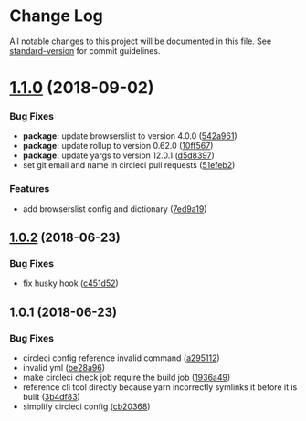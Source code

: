 # Change Log

All notable changes to this project will be documented in this file. See [standard-version](https://github.com/conventional-changelog/standard-version) for commit guidelines.

<a name="1.1.0"></a>
# [1.1.0](https://github.com/psirenny/monorepo/compare/v1.0.2...v1.1.0) (2018-09-02)


### Bug Fixes

* **package:** update browserslist to version 4.0.0 ([542a961](https://github.com/psirenny/monorepo/commit/542a961))
* **package:** update rollup to version 0.62.0 ([10ff567](https://github.com/psirenny/monorepo/commit/10ff567))
* **package:** update yargs to version 12.0.1 ([d5d8397](https://github.com/psirenny/monorepo/commit/d5d8397))
* set git email and name in circleci pull requests ([51efeb2](https://github.com/psirenny/monorepo/commit/51efeb2))


### Features

* add browserslist config and dictionary ([7ed9a19](https://github.com/psirenny/monorepo/commit/7ed9a19))



<a name="1.0.2"></a>
## [1.0.2](https://github.com/psirenny/monorepo/compare/v1.0.1...v1.0.2) (2018-06-23)


### Bug Fixes

* fix husky hook ([c451d52](https://github.com/psirenny/monorepo/commit/c451d52))



<a name="1.0.1"></a>
## 1.0.1 (2018-06-23)


### Bug Fixes

* circleci config reference invalid command ([a295112](https://github.com/psirenny/monorepo/commit/a295112))
* invalid yml ([be28a96](https://github.com/psirenny/monorepo/commit/be28a96))
* make circleci check job require the build job ([1936a49](https://github.com/psirenny/monorepo/commit/1936a49))
* reference cli tool directly because yarn incorrectly symlinks it before it is built ([3b4df83](https://github.com/psirenny/monorepo/commit/3b4df83))
* simplify circleci config ([cb20368](https://github.com/psirenny/monorepo/commit/cb20368))
